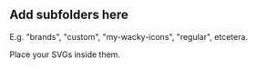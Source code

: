 ## Add subfolders here
E.g. "brands", "custom", "my-wacky-icons", "regular", etcetera.

Place your SVGs inside them.
